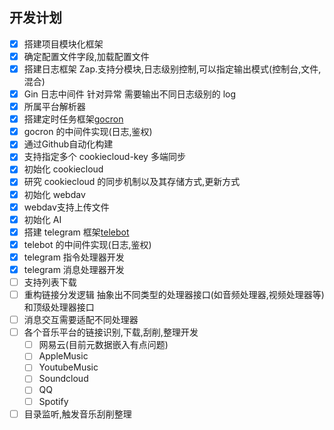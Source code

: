 ## 开发计划

-   [x] 搭建项目模块化框架
-   [x] 确定配置文件字段,加载配置文件
-   [x] 搭建日志框架 Zap.支持分模块,日志级别控制,可以指定输出模式(控制台,文件,混合)
-   [x] Gin 日志中间件 针对异常 需要输出不同日志级别的 log
-   [x] 所属平台解析器
-   [x] 搭建定时任务框架[gocron](https://github.com/go-co-op/gocron)
-   [x] gocron 的中间件实现(日志,鉴权)
-   [x] 通过Github自动化构建
-   [x] 支持指定多个 cookiecloud-key 多端同步
-   [x] 初始化 cookiecloud
-   [x] 研究 cookiecloud 的同步机制以及其存储方式,更新方式
-   [x] 初始化 webdav
-   [x] webdav支持上传文件
-   [x] 初始化 AI
-   [x] 搭建 telegram 框架[telebot](https://github.com/tucnak/telebot)
-   [x] telebot 的中间件实现(日志,鉴权)
-   [x] telegram 指令处理器开发
-   [x] telegram 消息处理器开发
-   [ ] 支持列表下载 
-   [ ] 重构链接分发逻辑 抽象出不同类型的处理器接口(如音频处理器,视频处理器等)和顶级处理器接口
-   [ ] 消息交互需要适配不同处理器
-   [ ] 各个音乐平台的链接识别,下载,刮削,整理开发
  - [ ] 网易云(目前元数据嵌入有点问题)
  - [ ] AppleMusic
  - [ ] YoutubeMusic
  - [ ] Soundcloud
  - [ ] QQ
  - [ ] Spotify
-   [ ] 目录监听,触发音乐刮削整理
